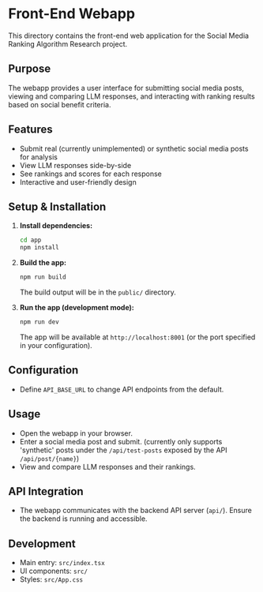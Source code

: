 # Front-End Webapp

This directory contains the front-end web application for the Social Media Ranking Algorithm Research project.

## Purpose

The webapp provides a user interface for submitting social media posts, viewing and comparing LLM responses, and interacting with ranking results based on social benefit criteria.

## Features
- Submit real (currently unimplemented) or synthetic social media posts for analysis
- View LLM responses side-by-side
- See rankings and scores for each response
- Interactive and user-friendly design

## Setup & Installation

1. **Install dependencies:**
   ```sh
   cd app
   npm install
   ```
2. **Build the app:**
   ```sh
   npm run build
   ```
   The build output will be in the `public/` directory.

3. **Run the app (development mode):**
   ```sh
   npm run dev
   ```
   The app will be available at `http://localhost:8001` (or the port specified in your configuration).

## Configuration
- Define `API_BASE_URL` to change API endpoints from the default.

## Usage
- Open the webapp in your browser.
- Enter a social media post and submit. (currently only supports 'synthetic' posts under the `/api/test-posts` exposed by the API `/api/post/{name}`)
- View and compare LLM responses and their rankings.

## API Integration
- The webapp communicates with the backend API server (`api/`). Ensure the backend is running and accessible.

## Development
- Main entry: `src/index.tsx`
- UI components: `src/`
- Styles: `src/App.css`
